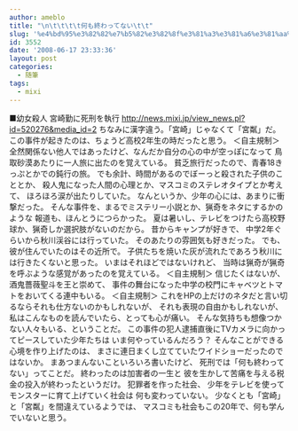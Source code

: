 ```yaml
---
author: ameblo
title: "\n\t\t\t\t何も終わってない\t\t"
slug: '%e4%bd%95%e3%82%82%e7%b5%82%e3%82%8f%e3%81%a3%e3%81%a6%e3%81%aa%e3%81%84'
id: 3552
date: '2008-06-17 23:33:36'
layout: post
categories:
  - 随筆
tags:
  - mixi
---
```


■幼女殺人 宮崎勤に死刑を執行 http://news.mixi.jp/view_news.pl?id=520276&media_id=2 ちなみに漢字違う。「宮崎」じゃなくて「宮粼」だ。 この事件が起きたのは、ちょうど高校2年生の時だったと思う。 ＜自主規制＞ 全然関係ない他人ではあったけど、なんだか自分の心の中が空っぽになって 鳥取砂漠あたりに一人旅に出たのを覚えている。 貧乏旅行だったので、青春18きっぷとかでの鈍行の旅。 でも余計、時間があるのでぼーっと殺された子供のこととか、 殺人鬼になった人間の心理とか、マスコミのステレオタイプとか考えて、 ほろほろ涙が出たりしていた。 なんというか、少年の心には、あまりに衝撃だった。 そんな事件を、まるでミステリー小説とか、猟奇をネタにするかのような 報道も、ほんとうにつらかった。 夏は暑いし、テレビをつけたら高校野球か、猟奇しか選択肢がないのだから。 昔からキャンプが好きで、 中学2年ぐらいから秋川渓谷には行っていた。 そのあたりの雰囲気も好きだった。 でも、彼が住んでいたのはその近所で。 子供たちを焼いた灰が流れたであろう秋川には行きたくないと思った。 いまはそれほどではないけれど、 当時は猟奇が猟奇を呼ぶような感覚があったのを覚えている。 ＜自主規制＞ 信じたくはないが、酒鬼薔薇聖斗を王と崇めて、 事件の舞台になった中学の校門にキャベツとトマトをおいてくる連中もいる。 ＜自主規制＞ これをHPの上だけのネタだと言い切るならそれも仕方ないのかもしれないが、 それも表現の自由かもしれないが、 私はこんなものを読んでいたら、とっても心が痛い。 そんな気持ちも想像つかない人々もいる、ということだ。 この事件の犯人逮捕直後にTVカメラに向かってピースしていた少年たちは いま何やっているんだろう？ そんなことができる心境を作り上げたのは、 まさに連日まくし立てていたワイドショーだったのではないか。 まあつまんないこといろいろ書いたけど、 死刑では「何も終わってない」ってことだ。 終わったのは加害者の一生と 彼を生かして苦痛を与える税金の投入が終わったというだけ。 犯罪者を作った社会、 少年をテレビを使って モンスターに育て上げていく社会は 何も変わっていない。 少なくとも「宮崎」と「宮粼」を間違えているようでは、 マスコミも社会もこの20年で、何も学んでいないと思う。